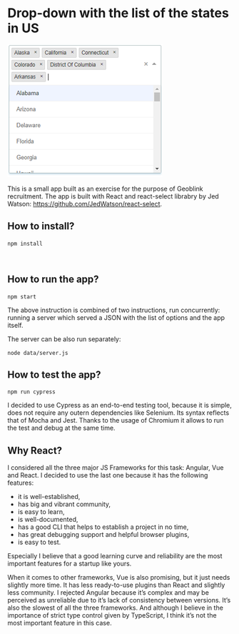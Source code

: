# Drop-down with the list of the states in US

![Screenshot of a dropdown](./screenshot.png)

This is a small app built as an exercise for the purpose of Geoblink
recruitment. The app is built with React and react-select librabry by Jed Watson: https://github.com/JedWatson/react-select.  

## How to install?

```
npm install
```
 

## How to run the app?

```
npm start
```
  
The above instruction is combined of two instructions, run concurrently: running
a server which served a JSON with the list of options and the app itself.

  
The server can be also run separately:

```
node data/server.js
```
## How to test the app?
```
npm run cypress
```

I decided to use Cypress as an end-to-end testing tool, because it is simple, does not require any outern dependencies like Selenium. Its syntax reflects that of Mocha and Jest. Thanks to the usage of Chromium it allows to run the test and debug at the same time.

## Why React?

I considered all the three major JS Frameworks for this task: Angular, Vue and
React. I decided to use the last one because it has the following features:

*  it is well-established,
*   has big and vibrant community,
*   is easy to learn,
*   is well-documented,
*   has a good CLI that helps to establish a project in no time,
*   has great debugging support and helpful browser plugins,
*   is easy to test.

Especially I believe that a good learning curve and reliability are the most
important features for a startup like yours.

When it comes to other frameworks, Vue is also promising, but it just needs
slightly more time. It has less ready-to-use plugins than React and slightly
less community. I rejected Angular because it’s complex and may be perceived as
unreliable due to it’s lack of consistency between versions. It’s also the
slowest of all the three frameworks. And although I believe in the importance of
strict type control given by TypeScript, I think it’s not the most important
feature in this case.
